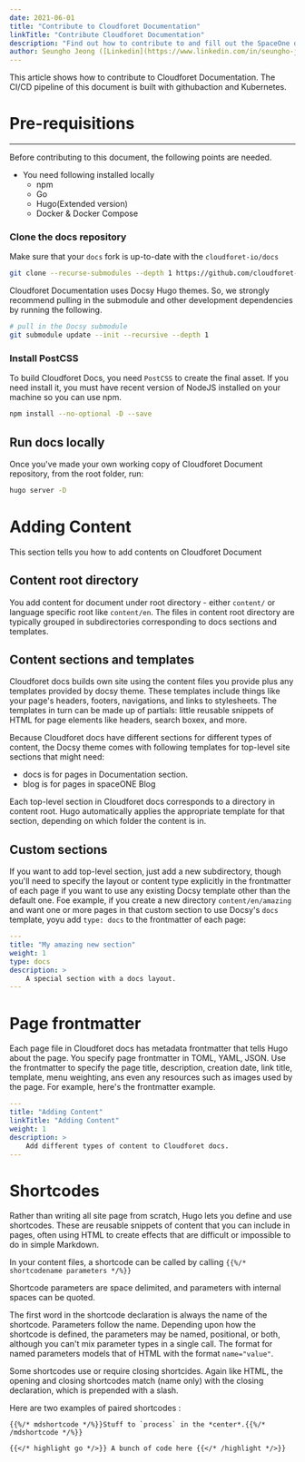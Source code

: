 ```yaml
---
date: 2021-06-01
title: "Contribute to Cloudforet Documentation"
linkTitle: "Contribute Cloudforet Documentation"
description: "Find out how to contribute to and fill out the SpaceOne document."
author: Seungho Jeong ([Linkedin](https://www.linkedin.com/in/seungho-jeong-79684b210/))
---
```


This article shows how to contribute to Cloudforet Documentation. The CI/CD pipeline of this document is built with githubaction and Kubernetes. 


# Pre-requisitions
--- 

Before contributing to this document, the following points are needed. 

- You need following installed locally
    - npm
    - Go
    - Hugo(Extended version)
    - Docker & Docker Compose 

### Clone the docs repository 

Make sure that your `docs` fork is up-to-date with the `cloudforet-io/docs` 

```bash
git clone --recurse-submodules --depth 1 https://github.com/cloudforet-io/docs

```

Cloudforet Documentation uses Docsy Hugo themes. So, we strongly recommend pulling in the submodule and other development dependencies by running the following. 

```bash
# pull in the Docsy submodule
git submodule update --init --recursive --depth 1

```
### Install PostCSS


To build Cloudforet Docs, you need `PostCSS` to create the final asset. If you need install it, you must have recent version of NodeJS installed on your machine so you can use npm. 

```bash
npm install --no-optional -D --save

```
## Run docs locally 

Once you've made your own working copy of Cloudforet Document repository, from the root folder, run: 

```bash
hugo server -D
```

# Adding Content

This section tells you how to add contents on Cloudforet  Document

## Content root directory 


You add content for document under root directory - either `content/` or language specific root like `content/en`. The files in content root directory are typically grouped in subdirectories corresponding to docs sections and templates. 

 
## Content sections and templates 
Cloudforet docs builds own site using the content files you provide  plus any templates provided by docsy theme. These templates include things like your page's headers, footers, navigations, and links to stylesheets. The templates in turn can be made up of partials: little reusable snippets of HTML for page elements like headers, search boxex, and more. 


Because Cloudforet docs have different sections for different types of content, the Docsy theme comes with following templates for top-level site sections that might need:

- docs is for pages in Documentation section.
- blog is for pages in spaceONE Blog 

Each top-level section in Cloudforet docs corresponds to a directory in content root. Hugo automatically applies the appropriate template for that section, depending on which folder the content is in. 

## Custom sections 

If you want to add top-level section, just add a new subdirectory, though you'll need to specify the layout or content type explicitly in the frontmatter of each page if you want to use any existing Docsy template other than the default one. Foe example, if you create a new directory `content/en/amazing` and want one or more pages in that custom section to use Docsy's `docs` template, yoyu add `type: docs` to the frontmatter of each page:

```yaml
---
title: "My amazing new section"
weight: 1
type: docs
description: >
    A special section with a docs layout.
---

```

# Page frontmatter 

Each page file in Cloudforet docs has metadata frontmatter that tells Hugo about the page. You specify page frontmatter in TOML, YAML, JSON. Use the frontmatter to specify the page title, description, creation date, link title, template, menu weighting, ans even  any resources such as images used by the page. For example, here's the frontmatter example. 

```yaml
---
title: "Adding Content"
linkTitle: "Adding Content"
weight: 1
description: >
    Add different types of content to Cloudforet docs.
---
```

# Shortcodes

Rather than writing all site page from scratch, Hugo lets you define and use shortcodes. These are reusable snippets of content that you can include in pages, often using HTML to create effects that are difficult or impossible to do in simple Markdown. 

In your content files, a shortcode can be called by calling 
`{{%/* shortcodename parameters */%}}`

Shortcode parameters are space delimited, and parameters with internal spaces can be quoted. 

The first word in the shortcode declaration is always the name of the shortcode. Parameters follow the name. Depending upon how the shortcode is defined, the parameters may be named, positional, or both, although you can't mix parameter types in a single call. The format for named parameters models that of HTML with the format `name="value"`. 


Some shortcodes use or require closing shortcides. Again like HTML, the opening and closing shortcodes match (name only) with the closing declaration, which is prepended with a slash.

Here are two examples of paired shortcodes : 


```
{{%/* mdshortcode */%}}Stuff to `process` in the *center*.{{%/* /mdshortcode */%}}
```

```
{{</* highlight go */>}} A bunch of code here {{</* /highlight */>}}
```










